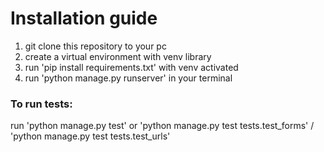 # Installation guide

1. git clone this repository to your pc
2. create a virtual environment with venv library
3. run 'pip install requirements.txt' with venv activated
4. run 'python manage.py runserver' in your terminal
### To run tests:
run 'python manage.py test' or 
'python manage.py test tests.test_forms'
/ 'python manage.py test tests.test_urls'